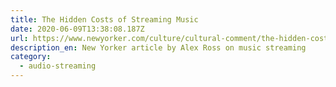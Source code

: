 ```yaml
---
title: The Hidden Costs of Streaming Music
date: 2020-06-09T13:38:08.187Z
url: https://www.newyorker.com/culture/cultural-comment/the-hidden-costs-of-streaming-music
description_en: New Yorker article by Alex Ross on music streaming
category:
  - audio-streaming
---
```


